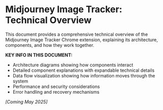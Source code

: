 # Midjourney Image Tracker: Technical Overview

This document provides a comprehensive technical overview of the Midjourney Image Tracker Chrome extension, explaining its architecture, components, and how they work together. 

**KEY INFO IN THIS DOCUMENT:**  
- Architecture diagrams showing how components interact  
- Detailed component explanations with expandable technical details  
- Data flow visualization showing how information moves through the system  
- Performance and security considerations
- Error handling and recovery mechanisms

*[Coming May 2025]* 